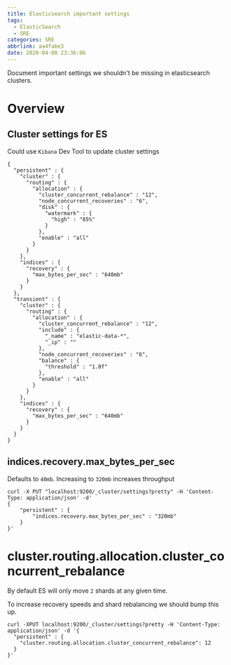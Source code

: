 ```yaml
---
title: Elasticsearch important settings
tags:
  - ElasticSearch
  - SRE
categories: SRE
abbrlink: aa4fabe3
date: 2020-04-08 23:36:06
---
```


Document important settings we shouldn't be missing in elasticsearch clusters.

# Overview

## Cluster settings for ES

Could use `Kibana` Dev Tool to update cluster settings

```
{
  "persistent" : {
    "cluster" : {
      "routing" : {
        "allocation" : {
          "cluster_concurrent_rebalance" : "12",
          "node_concurrent_recoveries" : "6",
          "disk" : {
            "watermark" : {
              "high" : "85%"
            }
          },
          "enable" : "all"
        }
      }
    },
    "indices" : {
      "recovery" : {
        "max_bytes_per_sec" : "640mb"
      }
    }
  },
  "transient" : {
    "cluster" : {
      "routing" : {
        "allocation" : {
          "cluster_concurrent_rebalance" : "12",
          "include" : {
            "_name" : "elastic-data-*",
            "_ip" : ""
          },
          "node_concurrent_recoveries" : "6",
          "balance" : {
            "threshold" : "1.0f"
          },
          "enable" : "all"
        }
      }
    },
    "indices" : {
      "recovery" : {
        "max_bytes_per_sec" : "640mb"
      }
    }
  }
}
```

## indices.recovery.max_bytes_per_sec

Defaults to `40mb`. Increasing to `320mb` increases throughput

```
curl -X PUT "localhost:9200/_cluster/settings?pretty" -H 'Content-Type: application/json' -d'
{
    "persistent" : {
        "indices.recovery.max_bytes_per_sec" : "320mb"
    }
}'
```

# cluster.routing.allocation.cluster_concurrent_rebalance

By default ES will only move `2` shards at any given time.

To increase recovery speeds and shard rebalancing we should bump this up.

```
curl -XPUT localhost:9200/_cluster/settings?pretty -H 'Content-Type: application/json' -d '{
  "persistent" : {
    "cluster.routing.allocation.cluster_concurrent_rebalance": 12
  }
}'
```